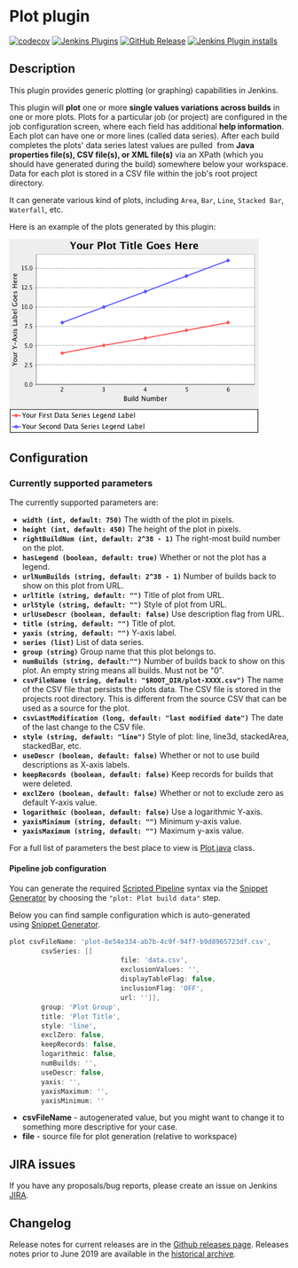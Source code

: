 # Plot plugin

[![codecov](https://codecov.io/gh/jenkinsci/plot-plugin/branch/master/graph/badge.svg)](https://codecov.io/gh/jenkinsci/plot-plugin)
[![Jenkins Plugins](https://img.shields.io/jenkins/plugin/v/plot)](https://plugins.jenkins.io/plot)
[![GitHub Release](https://img.shields.io/badge/dynamic/json?color=blue&label=changelog&query=$.tag_name&url=https://api.github.com/repos/jenkinsci/plot-plugin/releases/latest)](https://github.com/jenkinsci/plot-plugin/releases/latest)
[![Jenkins Plugin installs](https://img.shields.io/jenkins/plugin/i/plot?color=blue)](https://plugins.jenkins.io/plot/)

## Description

This plugin provides generic plotting (or graphing) capabilities in Jenkins.

This plugin will **plot** one or more **single values variations across builds** in one or more plots. 
Plots for a particular job (or project) are configured in the job configuration screen, 
where each field has additional **help information**. Each plot can have one or more lines (called data series). 
After each build completes the plots' data series latest values are pulled 
from **Java properties file(s), CSV file(s), or XML file(s)** via an XPath (which you should have generated during the build) somewhere below your workspace.
Data for each plot is stored in a CSV file within the job's root project directory.

It can generate various kind of plots, including `Area`, `Bar`, `Line`, `Stacked Bar`, `Waterfall`, etc.

Here is an example of the plots generated by this plugin:

![plot-example](./screenshots/plot-example.png)

## Configuration

### Currently supported parameters

The currently supported parameters are:

- **`width (int, default: 750)`** The width of the plot in pixels.
- **`height (int, default: 450)`** The height of the plot in pixels.
- **`rightBuildNum (int, default: 2^38 - 1)`** The right-most build number on the plot.
- **`hasLegend (boolean, default: true)`** Whether or not the plot has a legend.
- **`urlNumBuilds (string, default: 2^38 - 1)`** Number of builds back to show on this plot from URL.
- **`urlTitle (string, default: "")`** Title of plot from URL.
- **`urlStyle (string, default: "")`** Style of plot from URL.
- **`urlUseDescr (boolean, default: false)`** Use description flag from URL.
- **`title (string, default: "")`** Title of plot.
- **`yaxis (string, default: "")`** Y-axis label.
- **`series (list)`** List of data series.
- **`group (string)`** Group name that this plot belongs to.
- **`numBuilds (string, default:"")`**
Number of builds back to show on this plot. An empty string means all builds. Must not be "0".
- **`csvFileName (string, default: "$ROOT_DIR/plot-XXXX.csv")`**
The name of the CSV file that persists the plots data. The CSV file is stored in the projects root directory. 
This is different from the source CSV that can be used as a source for the plot.
- **`csvLastModification (long, default: "last modified date")`** The date of the last change to the CSV file.
- **`style (string, default: "line")`** Style of plot: line, line3d, stackedArea, stackedBar, etc.
- **`useDescr (boolean, default: false)`** Whether or not to use build descriptions as X-axis labels.
- **`keepRecords (boolean, default: false)`** Keep records for builds that were deleted.
- **`exclZero (boolean, default: false)`** Whether or not to exclude zero as default Y-axis value.
- **`logarithmic (boolean, default: false)`** Use a logarithmic Y-axis.
- **`yaxisMinimum (string, default: "")`** Minimum y-axis value.
- **`yaxisMaximum (string, default: "")`** Maximum y-axis value.

For a full list of parameters the best place to view is [Plot.java](./src/main/java/hudson/plugins/plot/Plot.java) class.

#### Pipeline job configuration

You can generate the required [Scripted Pipeline](https://jenkins.io/doc/book/pipeline/syntax/#scripted-pipeline)
syntax via the [Snippet Generator](https://jenkins.io/blog/2016/05/31/pipeline-snippetizer/) by choosing the `"plot: Plot build data"` step.

Below you can find sample configuration which is auto-generated using [Snippet Generator](https://jenkins.io/blog/2016/05/31/pipeline-snippetizer/).

```groovy
plot csvFileName: 'plot-8e54e334-ab7b-4c9f-94f7-b9d8965723df.csv', 
        csvSeries: [[
                            file: 'data.csv',
                            exclusionValues: '',
                            displayTableFlag: false,
                            inclusionFlag: 'OFF',
                            url: '']],
        group: 'Plot Group',
        title: 'Plot Title',
        style: 'line',
        exclZero: false,
        keepRecords: false,
        logarithmic: false,
        numBuilds: '',
        useDescr: false,
        yaxis: '',
        yaxisMaximum: '',
        yaxisMinimum: ''
```

- **csvFileName** - autogenerated value, but you might want to change it to something more descriptive for your case.
- **file** - source file for plot generation (relative to workspace)

## JIRA issues

If you have any proposals/bug reports, please create an issue on Jenkins [JIRA](https://www.jenkins.io/participate/report-issue/redirect/#15564).

## Changelog

Release notes for current releases are in the [Github releases page](https://github.com/jenkinsci/plot-plugin/releases).
Releases notes prior to June 2019 are available in the [historical archive](https://github.com/jenkinsci/plot-plugin/tree/plot-2.2.0?tab=readme-ov-file#old-release-notes).
